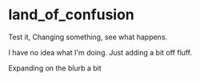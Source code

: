 # land_of_confusion
Test it, Changing something, see what happens.

I have no idea what I'm doing. Just adding a bit off fluff.

Expanding on the blurb a bit